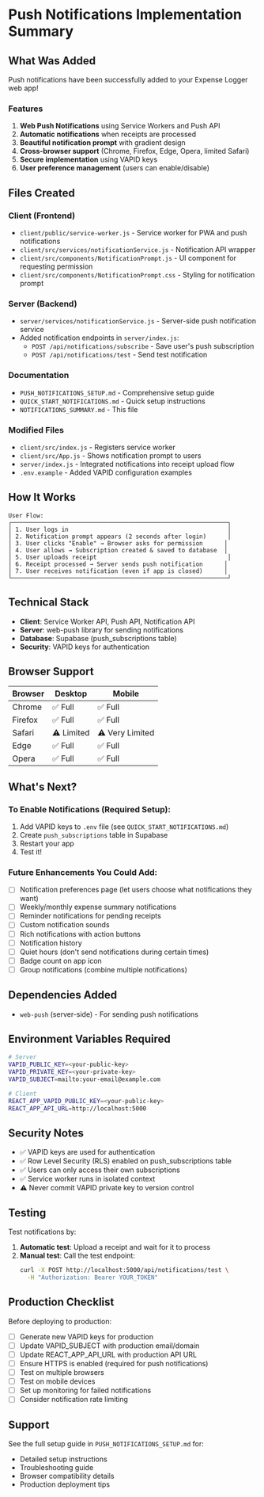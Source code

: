 # Push Notifications Implementation Summary

## What Was Added

Push notifications have been successfully added to your Expense Logger web app!

### Features

1. **Web Push Notifications** using Service Workers and Push API
2. **Automatic notifications** when receipts are processed
3. **Beautiful notification prompt** with gradient design
4. **Cross-browser support** (Chrome, Firefox, Edge, Opera, limited Safari)
5. **Secure implementation** using VAPID keys
6. **User preference management** (users can enable/disable)

## Files Created

### Client (Frontend)
- `client/public/service-worker.js` - Service worker for PWA and push notifications
- `client/src/services/notificationService.js` - Notification API wrapper
- `client/src/components/NotificationPrompt.js` - UI component for requesting permission
- `client/src/components/NotificationPrompt.css` - Styling for notification prompt

### Server (Backend)
- `server/services/notificationService.js` - Server-side push notification service
- Added notification endpoints in `server/index.js`:
  - `POST /api/notifications/subscribe` - Save user's push subscription
  - `POST /api/notifications/test` - Send test notification

### Documentation
- `PUSH_NOTIFICATIONS_SETUP.md` - Comprehensive setup guide
- `QUICK_START_NOTIFICATIONS.md` - Quick setup instructions
- `NOTIFICATIONS_SUMMARY.md` - This file

### Modified Files
- `client/src/index.js` - Registers service worker
- `client/src/App.js` - Shows notification prompt to users
- `server/index.js` - Integrated notifications into receipt upload flow
- `.env.example` - Added VAPID configuration examples

## How It Works

```
User Flow:
┌─────────────────────────────────────────────────────────────┐
│ 1. User logs in                                             │
│ 2. Notification prompt appears (2 seconds after login)      │
│ 3. User clicks "Enable" → Browser asks for permission      │
│ 4. User allows → Subscription created & saved to database  │
│ 5. User uploads receipt                                     │
│ 6. Receipt processed → Server sends push notification      │
│ 7. User receives notification (even if app is closed)      │
└─────────────────────────────────────────────────────────────┘
```

## Technical Stack

- **Client**: Service Worker API, Push API, Notification API
- **Server**: web-push library for sending notifications
- **Database**: Supabase (push_subscriptions table)
- **Security**: VAPID keys for authentication

## Browser Support

| Browser | Desktop | Mobile |
|---------|---------|--------|
| Chrome  | ✅ Full | ✅ Full |
| Firefox | ✅ Full | ✅ Full |
| Safari  | ⚠️ Limited | ⚠️ Very Limited |
| Edge    | ✅ Full | ✅ Full |
| Opera   | ✅ Full | ✅ Full |

## What's Next?

### To Enable Notifications (Required Setup):

1. Add VAPID keys to `.env` file (see `QUICK_START_NOTIFICATIONS.md`)
2. Create `push_subscriptions` table in Supabase
3. Restart your app
4. Test it!

### Future Enhancements You Could Add:

- [ ] Notification preferences page (let users choose what notifications they want)
- [ ] Weekly/monthly expense summary notifications
- [ ] Reminder notifications for pending receipts
- [ ] Custom notification sounds
- [ ] Rich notifications with action buttons
- [ ] Notification history
- [ ] Quiet hours (don't send notifications during certain times)
- [ ] Badge count on app icon
- [ ] Group notifications (combine multiple notifications)

## Dependencies Added

- `web-push` (server-side) - For sending push notifications

## Environment Variables Required

```bash
# Server
VAPID_PUBLIC_KEY=<your-public-key>
VAPID_PRIVATE_KEY=<your-private-key>
VAPID_SUBJECT=mailto:your-email@example.com

# Client
REACT_APP_VAPID_PUBLIC_KEY=<your-public-key>
REACT_APP_API_URL=http://localhost:5000
```

## Security Notes

- ✅ VAPID keys are used for authentication
- ✅ Row Level Security (RLS) enabled on push_subscriptions table
- ✅ Users can only access their own subscriptions
- ✅ Service worker runs in isolated context
- ⚠️ Never commit VAPID private key to version control

## Testing

Test notifications by:

1. **Automatic test**: Upload a receipt and wait for it to process
2. **Manual test**: Call the test endpoint:
   ```bash
   curl -X POST http://localhost:5000/api/notifications/test \
     -H "Authorization: Bearer YOUR_TOKEN"
   ```

## Production Checklist

Before deploying to production:

- [ ] Generate new VAPID keys for production
- [ ] Update VAPID_SUBJECT with production email/domain
- [ ] Update REACT_APP_API_URL with production API URL
- [ ] Ensure HTTPS is enabled (required for push notifications)
- [ ] Test on multiple browsers
- [ ] Test on mobile devices
- [ ] Set up monitoring for failed notifications
- [ ] Consider notification rate limiting

## Support

See the full setup guide in `PUSH_NOTIFICATIONS_SETUP.md` for:
- Detailed setup instructions
- Troubleshooting guide
- Browser compatibility details
- Production deployment tips

